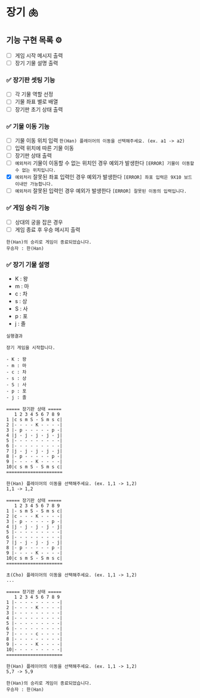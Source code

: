 # 장기 🫁

## 기능 구현 목록 ⚙️

- [ ] 게임 시작 메시지 출력
- [ ] 장기 기물 설명 출력

### ✅ 장기판 셋팅 기능

- [ ] 각 기물 역할 선정
- [ ] 기물 좌표 별로 배열
- [ ] 장기판 초기 상태 출력

### ✅ 기물 이동 기능

- [ ] 기물 이동 위치 입력 `한(Han) 플레이어의 이동을 선택해주세요. (ex. a1 -> a2)`
- [ ] 입력 위치에 따른 기물 이동
- [ ] 장기판 상태 출력
- [ ] `예외처리` 기물이 이동할 수 없는 위치인 경우 예외가 발생한다 `[ERROR] 기물이 이동할 수 없는 위치입니다.`
- [x] `예외처리` 잘못된 좌표 입력인 경우 예외가 발생한다 `[ERROR] 좌표 입력은 9X10 보드 이내만 가능합니다.`
- [ ] `예외처리` 잘못된 입력인 경우 예외가 발생한다 `[ERROR] 잘못된 이동의 입력입니다.`

### ✅ 게임 승리 기능

- [ ] 상대의 궁을 잡은 경우
- [ ] 게임 종료 후 우승 메시지 출력

```
한(Han)의 승리로 게임이 종료되었습니다.
우승자 : 한(Han)
```

### ✅ 장기 기물 설명

- K : 왕
- m : 마
- c : 차
- s : 상
- S : 사
- p : 포
- j : 졸

```
실행결과

장기 게임을 시작합니다.

- K : 왕
- m : 마
- c : 차
- s : 상
- S : 사
- p : 포
- j : 졸

===== 장기판 상태 =====
   1 2 3 4 5 6 7 8 9
1 |c s m S - S m s c|
2 |- - - - K - - - -|
3 |- p - - - - - p -|
4 |j - j - j - j - j|
5 |- - - - - - - - -|
6 |- - - - - - - - -|
7 |j - j - j - j - j|
8 |- p - - - - - p -|
9 |- - - - K - - - -|
10|c s m S - S m s c|
=====================

한(Han) 플레이어의 이동을 선택해주세요. (ex. 1,1 -> 1,2)
1,1 -> 1,2

===== 장기판 상태 =====
   1 2 3 4 5 6 7 8 9
1 |- s m S - S m s c|
2 |c - - - K - - - -|
3 |- p - - - - - p -|
4 |j - j - j - j - j|
5 |- - - - - - - - -|
6 |- - - - - - - - -|
7 |j - j - j - j - j|
8 |- p - - - - - p -|
9 |- - - - K - - - -|
10|c s m S - S m s c|
=====================

초(Cho) 플레이어의 이동을 선택해주세요. (ex. 1,1 -> 1,2)
...

===== 장기판 상태 =====
   1 2 3 4 5 6 7 8 9
1 |- - - - - - - - -|
2 |- - - - K - - - -|
3 |- - - - - - - - -|
4 |- - - - - - - - -|
5 |- - - - - - - - -|
6 |- - - - - - - - -|
7 |- - - - c - - - -|
8 |- - - - - - - - -|
9 |- - - - K - - - -|
10|- - - - - - - - -|
=====================

한(Han) 플레이어의 이동을 선택해주세요. (ex. 1,1 -> 1,2)
5,7 -> 5,9

한(Han)의 승리로 게임이 종료되었습니다.
우승자 : 한(Han)
```
